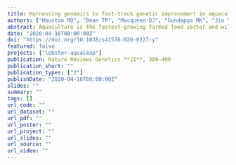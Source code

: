 ```yaml
---
title: Harnessing genomics to fast-track genetic improvement in aquaculture
authors: ["Houston RD", "Bean TP", "Macqueen DJ", "Gundappa MK", "Jin YH", "Jenkins TL", "et al."]
abstract: Aquaculture is the fastest-growing farmed food sector and will soon become the primary source of fish and shellfish for human diets. In contrast to crop and livestock production, aquaculture production is derived from numerous, exceptionally diverse species that are typically in the early stages of domestication. Genetic improvement of production traits via well-designed, managed breeding programmes has great potential to help meet the rising seafood demand driven by human population growth. Supported by continuous advances in sequencing and bioinformatics, genomics is increasingly being applied across the broad range of aquaculture species and at all stages of the domestication process to optimize selective breeding. In the future, combining genomic selection with biotechnological innovations, such as genome editing and surrogate broodstock technologies, may further expedite genetic improvement in aquaculture.
date: "2020-04-16T00:00:00Z"
doi: "https://doi.org/10.1038/s41576-020-0227-y"
featured: false
projects: ["lobster-aqualeap"]
publication: Nature Reviews Genetics **21**, 389–409
publication_short: ""
publication_types: ["2"]
publishDate: "2020-04-16T00:00:00Z"
slides: ""
summary: ""
tags: []
url_code: ""
url_dataset: ""
url_pdf: ""
url_poster: ""
url_project: ""
url_slides: ""
url_source: ""
url_video: ""
---
```


